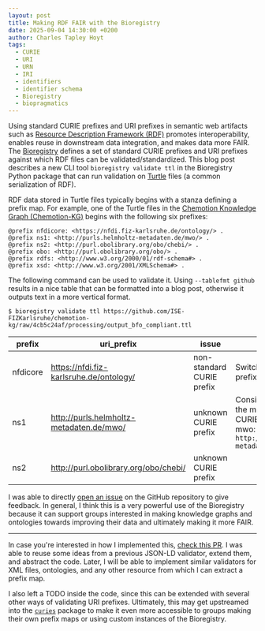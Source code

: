 ```yaml
---
layout: post
title: Making RDF FAIR with the Bioregistry
date: 2025-09-04 14:30:00 +0200
author: Charles Tapley Hoyt
tags:
  - CURIE
  - URI
  - URN
  - IRI
  - identifiers
  - identifier schema
  - Bioregistry
  - biopragmatics
---
```


Using standard CURIE prefixes and URI prefixes in semantic web artifacts
such as [Resource Description Framework (RDF)](https://en.wikipedia.org/wiki/Resource_Description_Framework) promotes
interoperability,
enables reuse in downstream data integration, and makes data more FAIR.
The [Bioregistry](https://bioregistry.io) defines a set of standard CURIE
prefixes and URI prefixes against which RDF files can be validated/standardized.
This blog post describes a new CLI tool `bioregistry validate ttl` in the Bioregistry Python package that can
run validation on [Turtle](https://en.wikipedia.org/wiki/Turtle_(syntax)) files (a common serialization of RDF).

RDF data stored in Turtle files typically begins with a stanza defining a prefix map.
For example, one of the Turtle files in
the [Chemotion Knowledge Graph (Chemotion-KG)](https://github.com/ISE-FIZKarlsruhe/chemotion-kg/tree/4cb5c24af6494d66fb8cd849921131dbc789c163>)
begins with the following six prefixes:

```turtle
@prefix nfdicore: <https://nfdi.fiz-karlsruhe.de/ontology/> .
@prefix ns1: <http://purls.helmholtz-metadaten.de/mwo/> .
@prefix ns2: <http://purl.obolibrary.org/obo/chebi/> .
@prefix obo: <http://purl.obolibrary.org/obo/> .
@prefix rdfs: <http://www.w3.org/2000/01/rdf-schema#> .
@prefix xsd: <http://www.w3.org/2001/XMLSchema#> .
```

The following command can be used to validate it. Using `--tablefmt github` results in a nice table
that can be formatted into a blog post, otherwise it outputs text in a more vertical format.

```console
$ bioregistry validate ttl https://github.com/ISE-FIZKarlsruhe/chemotion-kg/raw/4cb5c24af/processing/output_bfo_compliant.ttl
```

| prefix   | uri_prefix                               | issue                     | solution                                                                                                          |
|----------|------------------------------------------|---------------------------|-------------------------------------------------------------------------------------------------------------------|
| nfdicore | https://nfdi.fiz-karlsruhe.de/ontology/  | non-standard CURIE prefix | Switch to standard prefix: nfdi.core                                                                              |
| ns1      | http://purls.helmholtz-metadaten.de/mwo/ | unknown CURIE prefix      | Consider switching to the more specific CURIE/URI prefix pair mwo: `http://purls.helmholtz-metadaten.de/mwo/mwo_` |
| ns2      | http://purl.obolibrary.org/obo/chebi/    | unknown CURIE prefix      |                                                                                                                   |

I was able to directly [open an issue](https://github.com/ISE-FIZKarlsruhe/chemotion-kg/issues/2) on the
GitHub repository to give feedback. In general, I think this is a very powerful use of the Bioregistry because
it can support groups interested in making knowledge graphs and ontologies towards improving their data and ultimately
making it more FAIR.

---
In case you're interested in how I implemented
this, [check this PR](https://github.com/biopragmatics/bioregistry/pull/1670). I was able to reuse some ideas from a
previous JSON-LD validator, extend them, and abstract the code. Later, I will be able to implement similar validators
for XML files, ontologies, and any other resource from which I can extract a prefix map.

I also left a TODO inside the code, since this can be extended with several other ways of validating URI prefixes.
Ultimately, this may get upstreamed into the [`curies`](https://github.com/biopragmatics/curies) package to make it
even more accessible to groups making their own prefix maps or using custom instances of the Bioregistry.
